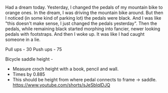 Had a dream today. Yesterday, I changed the pedals of my mountain bike to orange ones. In the dream, I was driving the mountain bike around. 
But then I noticed (in some kind of parking lot) the pedals were black. And I was like "this doesn't make sense, I just changed the pedals yesterday". Then the pedals, while
remaining black started morphing into fancier, newer looking pedals with footstraps. And then I woke up. It was like I had caught someone in a lie.


Pull ups - 30
Push ups - 75

Bicycle saddle height - 
- Measure croch height with a book, pencil and wall.
- Times by 0.885
- This should be height from where pedal connects to frame -> saddle.
https://www.youtube.com/shorts/sJeSblqIDJQ
